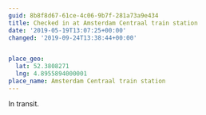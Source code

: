 ```yaml
---
guid: 8b8f8d67-61ce-4c06-9b7f-281a73a9e434
title: Checked in at Amsterdam Centraal train station
date: '2019-05-19T13:07:25+00:00'
changed: '2019-09-24T13:38:44+00:00'


place_geo:
  lat: 52.3808271
  lng: 4.8955894000001
place_name: Amsterdam Centraal train station
---
```


In transit. 
